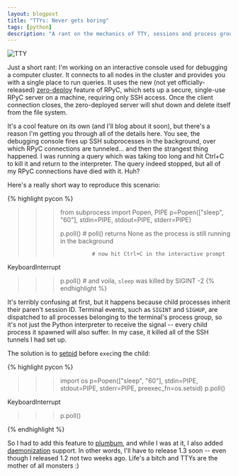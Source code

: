 ```yaml
---
layout: blogpost
title: "TTYs: Never gets boring"
tags: [python]
description: "A rant on the mechanics of TTY, sessions and process groups"
---
```


<img src="http://tomerfiliba.com/static/res/2013-06-15-ttys.jpg" title="TTY" class="blog-post-image" />

Just a short rant: I'm working on an interactive console used for debugging a computer cluster. It connects
to all nodes in the cluster and provides you with a single place to run queries. It uses the new (not yet 
officially-released) [zero-deploy](https://rpyc.readthedocs.org/en/latest/api/utils_zerodeploy.html#api-zerodeploy) 
feature of RPyC, which sets up a secure, single-use RPyC server on a machine, requiring only SSH access.
Once the client connection closes, the zero-deployed server will shut down and delete itself from the file system. 

It's a cool feature on its own (and I'll blog about it soon), but there's a reason I'm getting you through all
of the details here. You see, the debugging console fires up SSH subprocesses in the background, over which RPyC 
connections are tunneled... and then the strangest thing happened. I was running a query which was taking too 
long and hit Ctrl+C to kill it and return to the interpreter. The query indeed stopped, but all of my RPyC 
connections have died with it. Huh?

Here's a really short way to reproduce this scenario:

{% highlight pycon %}
>>> from subprocess import Popen, PIPE
>>> p=Popen(["sleep", "60"], stdin=PIPE, stdout=PIPE, stderr=PIPE)
>>>
>>> p.poll()      # poll() returns None as the process is still running in the background
>>> 
>>>               # now hit Ctrl+C in the interactive prompt
KeyboardInterrupt
>>>
>>> p.poll()      # and voila, `sleep` was killed by SIGINT
-2
{% endhighlight %}

It's terribly confusing at first, but it happens because child processes inherit their paren't session ID. 
Terminal events, such as ``SIGINT`` and ``SIGHUP``, are dispatched to all processes belonging to the terminal's 
process group, so it's not just the Python interpreter to receive the signal -- every child process it spawned 
will also suffer. In my case, it killed all of the SSH tunnels I had set up.

The solution is to [setpid](http://linux.die.net/man/2/setsid) before ``exec``ing the child:

{% highlight pycon %}
>>> import os
>>> p=Popen(["sleep", "60"], stdin=PIPE, stdout=PIPE, stderr=PIPE, preexec_fn=os.setsid)
>>> p.poll()
>>>
KeyboardInterrupt
>>> p.poll()
>>>
{% endhighlight %}

So I had to add this feature to [plumbum](http://plumbum.readthedocs.org/), and while I was at it, I also added 
[daemonization](https://github.com/tomerfiliba/plumbum/blob/master/plumbum/daemons.py) support. In other words,
I'll have to release 1.3 soon -- even though I released 1.2 not two weeks ago. Life's a bitch and TTYs are the 
mother of all monsters :)


